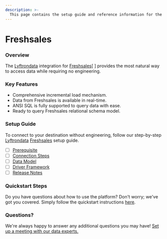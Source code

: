 ```yaml
---
description: >-
  This page contains the setup guide and reference information for the Freshsales source connector.
---
```


# Freshsales

### Overview

The [Lyftrondata](https://www.lyftrondata.com/) integration for [Freshsales](https://www.lyftrondata.com/integration/sales-analytics/freshsales//)[ ] provides the most natural way to access data while requiring no engineering.

### Key Features

* Comprehensive incremental load mechanism.
* Data from Freshsales is available in real-time.&#x20;
* ANSI SQL is fully supported to query data with ease.
* Ready to query Freshsales relational schema model.

### Setup Guide

To connect to your destination without engineering, follow our step-by-step [Lyftrondata](https://www.lyftrondata.com/)  [Freshsales](https://www.lyftrondata.com/integration/sales-analytics/freshsales/) setup guide.

* [ ] [Prerequisite](../../sales-analytics/freshsales/prerequisite.md)
* [ ] [Connection Steps](../../sales-analytics/freshsales/connection-steps.md)
* [ ] [Data Model](../../sales-analytics/freshsales/data-model/)
* [ ] [Driver Framework](../../sales-analytics/freshsales/driver-framework/)
* [ ] [Release Notes](../../sales-analytics/freshsales/release-notes.md)

### Quickstart Steps

Do you have questions about how to use the platform? Don't worry; we've got you covered. Simply follow the quickstart instructions [here](../../../sales-analytics/freshsales/quickstart-steps.md).

### Questions? <a href="#questions" id="questions"></a>

We're always happy to answer any additional questions you may have! [Set up a meeting with our data experts.](https://www.lyftrondata.com/book-a-meeting/)

